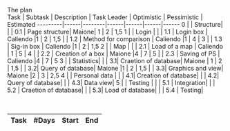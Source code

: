 The plan 
<br>
Task | Subtask | Description | Task Leader | Optimistic | Pessimistic | Estimated
---------|------|--------|------|------|------|------
0 |  |  Structure| 
| | 0.1 | Page structure| Maione| 1 | 2 | 1,5
1 |  | Login | 
| | 1.1 | Login box | Caliendo |1 | 2 | 1,5
| | 1.2 | Method for comparison | Caliendo  |1 | 4 | 3
| | 1.3 | Sig-in box | Caliendo |1 | 2 | 1,5
2 | | Map | 
| | 2.1 | Load of a map | Caliendo | 1 | 5 | 4
| | 2.2 | Creation of a box | Maione |4 | 7 | 5
| | 2.3 | Saving of PS | Caliendo |4 | 7 | 5
3 | | Statistics| 
| | 3.1| Craetion of database| Maione | 1 | 2 | 1,5
| | 3.2| Query of database| Maione |1 | 2 | 1,5
| | 3.3| Graphics and view| Maione |2 | 3 | 2,5
4 | | Personal data | 
| | 4.1| Creation of database|
| | 4.2| Query of database|
| | 4.3| Data view|
5 | | Testing | 
| | 5.1 | Integration|
| | 5.2 | Craetion of database|
| | 5.3| Load of database|
| | 5.4 | Testing|

<br>

Task | #Days | Start | End
---------|------|--------|------


